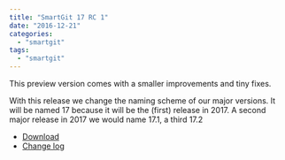 ```yaml
---
title: "SmartGit 17 RC 1"
date: "2016-12-21"
categories: 
  - "smartgit"
tags: 
  - "smartgit"
---
```


This preview version comes with a smaller improvements and tiny fixes.

With this release we change the naming scheme of our major versions. It will be named 17 because it will be the (first) release in 2017. A second major release in 2017 we would name 17.1, a third 17.2

- [Download](http://www.syntevo.com/smartgit/early-access)
- [Change log](http://www.syntevo.com/smartgit/changelog-eap.txt)
